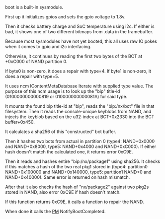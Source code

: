 boot is a built-in sysmodule.

First up it initializes gpios and sets the gpio voltage to 1.8v.

Then it checks battery charge and SoC temperature using i2c. If either
is bad, it shows one of two different bitmaps from .data in the
framebuffer.

Because most sysmodules have not yet booted, this all uses raw IO pokes
when it comes to gpio and i2c interfacing.

Otherwise, it continues by reading the first two bytes of the BCT at
+0xC000 of NAND partition 0.

If byte0 is non-zero, it does a repair with type=4. If byte1 is
non-zero, it does a repair with type=5.

It uses ncm IContentMetaDatabase Iterate with supplied type value. The
purpose of this ncm usage is to look up the "bip" title-id
(0100000000000819 or 010000000000081A) for said type.

It mounts the found bip title-id at "bip", reads the "bip:/nx/bct" file
in that filesystem. Then it reads the console-unique keyblobs from NAND,
and injects the keyblob based on the u32-index at BCT+0x2330 into the
BCT buffer+0x450.

It calculates a sha256 of this "constructed" bct buffer.

Then it hashes two bcts from actual in partition 0 (type4: NAND+0x0000
and NAND+0x8000, type5: NAND+0x4000 and NAND+0xC000). If either hash
doesn't match the calculated one, it returns error 0xC9E.

Then it reads and hashes entire "bip:/nx/package1" using sha256. It
checks if this matches a hash of the two real pkg1 stored in (type4:
partition0 NAND+0x100000 and NAND+0x140000, type5: partition1 NAND+0 and
NAND+0x40000). Same error is returned on hash mismatch.

After that it also checks the hash of "nx/package2" against two pkg2s
stored in NAND, also error 0xC9E if hash doesn't match.

If this function returns 0xC9E, it calls a function to repair the NAND.

When done it calls the [PM](Process%20Manager%20services.md "wikilink")
NotifyBootCompleted.
